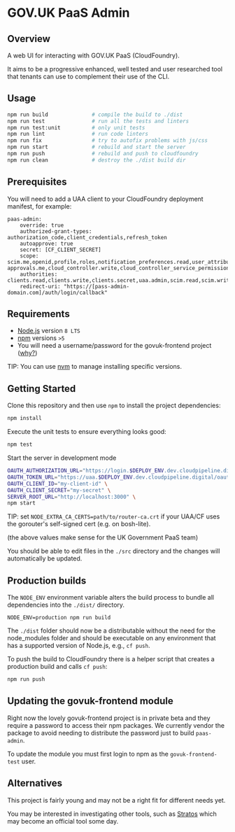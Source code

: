 # GOV.UK PaaS Admin

## Overview

A web UI for interacting with GOV.UK PaaS (CloudFoundry).

It aims to be a progressive enhanced, well tested and user researched tool that
tenants can use to complement their use of the CLI.

## Usage

```sh
npm run build              # compile the build to ./dist
npm run test               # run all the tests and linters
npm run test:unit          # only unit tests
npm run lint               # run code linters
npm run fix                # try to autofix problems with js/css
npm run start              # rebuild and start the server
npm run push               # rebuild and push to cloudfoundry
npm run clean              # destroy the ./dist build dir
```

## Prerequisites

You will need to add a UAA client to your CloudFoundry deployment manifest, for example:

```
paas-admin:
	override: true
	authorized-grant-types: authorization_code,client_credentials,refresh_token
	autoapprove: true
	secret: [CF_CLIENT_SECRET]
	scope: scim.me,openid,profile,roles,notification_preferences.read,user_attributes,uaa.user,notification_preferences.write,cloud_controller.read,password.write approvals.me,cloud_controller.write,cloud_controller_service_permissions.read,oauth.approvals
	authorities: clients.read,clients.write,clients.secret,uaa.admin,scim.read,scim.write,password.write,zone.admin
	redirect-uri: "https://[pass-admin-domain.com]/auth/login/callback"
```

## Requirements

* [Node.js](https://nodejs.org/en/) version `8 LTS`
* [npm](https://www.npmjs.com/) versions `>5`
* You will need a username/password for the govuk-frontend project ([why?](#updating-the-govuk-frontend-module))

TIP: You can use [nvm](https://github.com/creationix/nvm) to manage installing
specific versions.

## Getting Started

Clone this repository and then use `npm` to install the project dependencies:

```sh
npm install
```

Execute the unit tests to ensure everything looks good:

```sh
npm test
```

Start the server in development mode

```sh
OAUTH_AUTHORIZATION_URL="https://login.$DEPLOY_ENV.dev.cloudpipeline.digital/oauth/authorize" \
OAUTH_TOKEN_URL="https://uaa.$DEPLOY_ENV.dev.cloudpipeline.digital/oauth/token" \
OAUTH_CLIENT_ID="my-client-id" \
OAUTH_CLIENT_SECRET="my-secret" \
SERVER_ROOT_URL="http://localhost:3000" \
npm start
```

TIP: set `NODE_EXTRA_CA_CERTS=path/to/router-ca.crt` if your UAA/CF uses the
gorouter's self-signed cert (e.g. on bosh-lite).

(the above values make sense for the UK Government PaaS team)

You should be able to edit files in the `./src` directory and the changes will
automatically be updated.

## Production builds

The `NODE_ENV` environment variable alters the build process to bundle all
dependencies into the `./dist/` directory.

```
NODE_ENV=production npm run build
```

The `./dist` folder should now be a distributable without the need for the
node_modules folder and should be executable on any environment that has a
supported version of Node.js, e.g., `cf push`.

To push the build to CloudFoundry there is a helper script that creates a
production build and calls `cf push`:

```sh
npm run push
```

## Updating the govuk-frontend module

Right now the lovely govuk-frontend project is in private beta and they require
a password to access their npm packages. We currently vendor the package to
avoid needing to distribute the password just to build `paas-admin`.

To update the module you must first login to npm as the `govuk-frontend-test`
user.

## Alternatives

This project is fairly young and may not be a right fit for different needs yet.

You may be interested in investigating other tools, such as
[Stratos](https://github.com/cloudfoundry-incubator/stratos) which may become
an official tool some day.
